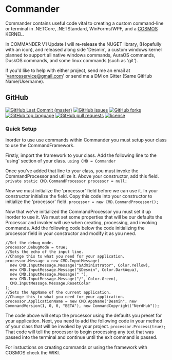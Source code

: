 # Commander
Commander contains useful code vital to creating a custom command-line or terminal in .NETCore, .NETStandard, WinForms/WPF, and a [COSMOS](http://www.github.com/CosmosOS/Cosmos) KERNEL. 

In COMMANDER V1 Update I will re-release the NUGET library, (Hopefully with an icon), and released along side 'Desmin', a custom windows kernel planned to support all native windows commands, AuraOS commands, DuskOS commands, and some linux commands (such as 'git').

If you'd like to help with either project, send me an email at 'vanrosservice@gmail.com' or send me a DM on Gitter (Same GitHub Name/Username).

## GitHub
[![GitHub Last Commit (master)](https://img.shields.io/github/last-commit/WinMister332/Commander/master.svg?style=popout-square)](https://github.com/WinMister332/Commander/graphs/commit-activity)
[![GitHub issues](https://img.shields.io/github/issues/winmister332/Commander.svg?style=popout-square)](https://github.com/WinMister332/Commander/issues)
[![GitHub forks](https://img.shields.io/github/forks/winmister332/Commander.svg?style=popout-square)](https://github.com/WinMister332/Commander/network/members)
[![GitHub top language](https://img.shields.io/github/languages/top/winmister332/Commander.svg?style=popout-square)](https://github.com/WinMister332/Commander/search?l=c%23)
[![GitHub pull requests](https://img.shields.io/github/issues-pr/winmister332/Commander.svg?style=popout-square)](https://github.com/WinMister332/Commander/pulls?q=is%3Aopen+is%3Apr)
[![license](https://img.shields.io/github/license/winmister332/Commander.svg?style=popout-square)](https://github.com/WinMister332/Commander/blob/master/LICENSE)

### Quick Setup
Inorder to use use commands within Commander you must setup your class to use the CommandFramework.

Firstly, import the framework to your class.
Add the following line to the 'using' section of your class.
`using CMD = Commander`

Once you've added that line to your class, you must invoke the CommandProcessor and utilize it.
Above your constructor, add this field.
`private static CMD.CommandProcessor processor = null;`

Now we must initialize the 'processor' field before we can use it. In your constructor initialize the field.
Copy this code into your constructor to initialize the 'processor' field.
`processor = new CMD.CommandProcessor();`

Now that we've initialized the CommandProcessor you must set it up inorder to use it. We must set some properties that will be our defaults the Processor and invoker will use when creating, processing, and invoking commands.
Add the following code below the code initializing the processor field in your constructor and modify it as you need.
```CSharp
//Set the debug mode.
processor.DebugMode = true;
//Sets the echo of the input line.
//Change this to what you need for your application.
processor.Message = new CMD.InputMessage(
  new CMD.InputMessage.Message("$Administrator", Color.Yellow),
  new CMD.InputMessage.Message("$Desmin", Color.DarkAqua),
  new CMD.InputMessage.Message(" "),
  new CMD.InputMessage.Message("/", Color.Green),
  CMD.InputMessage.Message.ResetColor
);
//Sets the AppName of the current application.
//Change this to what you need for your application.
processor.ApplicationName = new CMD.AppName("Desmin", new CommnandVersion(1, 0, 0, "BETA"), new CommandCopyright("NerdHub"));
```
The code above will setup the processor using the defaults you preset for your application.
Next, you need to add the following code in your method of your class that will be invoked by your project.
`processor.Process(true);`
That code will tell the processor to begin processing any text that was passed into the terminal and continue until the exit command is passed.

For instuctions on creating commands or using the framework with COSMOS check the WIKI.
